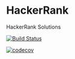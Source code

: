 # HackerRank
HackerRank Solutions

[![Build Status](https://travis-ci.org/kedarbhat/HackerRank.svg?branch=master)](https://travis-ci.org/kedarbhat/HackerRank)

[![codecov](https://codecov.io/gh/kedarbhat/HackerRank/branch/master/graph/badge.svg)](https://codecov.io/gh/TechnionYP5777/project-name)
